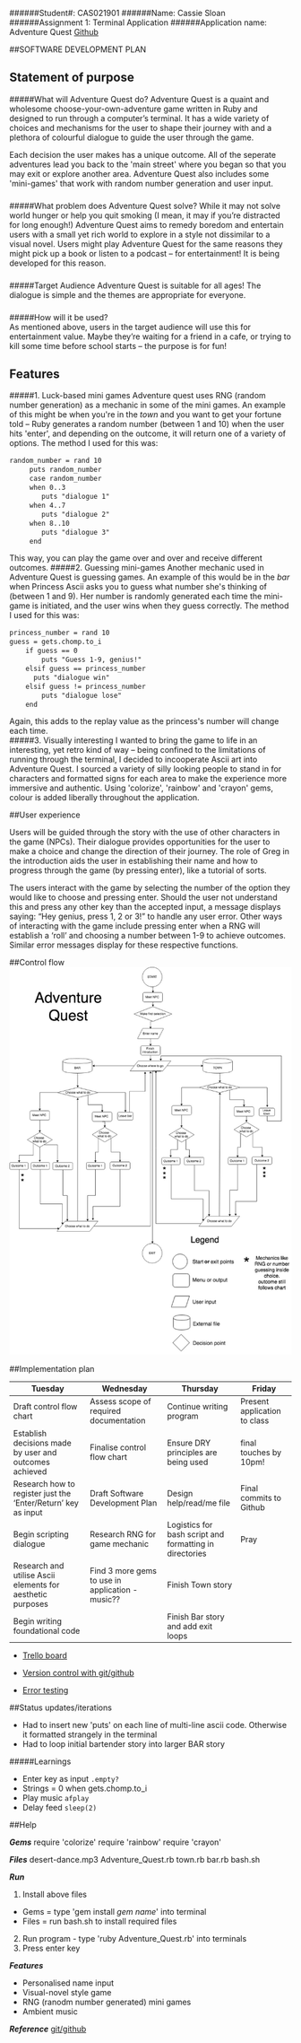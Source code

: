 ######Student#: CAS021901 
######Name: Cassie Sloan
######Assignment 1: Terminal Application
######Application name: Adventure Quest
[Github](https://github.com/CassieSloan/Adventure_quest)



##SOFTWARE DEVELOPMENT PLAN

## Statement of purpose

#####What will Adventure Quest do?
Adventure Quest is a quaint and wholesome choose-your-own-adventure game written in Ruby and designed to run through a computer’s terminal. It has a wide variety of choices and mechanisms for the user to shape their journey with and a plethora of colourful dialogue to guide the user through the game. 

Each decision the user makes has a unique outcome. All of the seperate adventures lead you back to the 'main street' where you began so that you may exit or explore another area. Adventure Quest also includes some 'mini-games' that work with random number generation and user input.

###

#####What problem does Adventure Quest solve?
While it may not solve world hunger or help you quit smoking (I mean, it may if you’re distracted for long enough!) Adventure Quest aims to remedy boredom and entertain users with a small yet rich world to explore in a style not dissimilar to a visual novel. Users might play Adventure Quest for the same reasons they might pick up a book or listen to a podcast – for entertainment! It is being developed for this reason.

###

#####Target Audience
Adventure Quest is suitable for all ages! The dialogue is simple and the themes are appropriate for everyone.

###
	
#####How will it be used?	
As mentioned above, users in the target audience will use this for entertainment value. Maybe they’re 		waiting for a friend in a cafe, or trying to kill some time before school starts – the purpose is for fun!

## Features

#####1. Luck-based mini games
Adventure quest uses RNG (random number generation) as a mechanic in some of the mini games. An example of this might be when you're in the *town* and you want to get your fortune told – Ruby generates a random number (between 1 and 10) when the user hits 'enter', and depending on the outcome, it will return one of a variety of options. The method I used for this was:

    random_number = rand 10 
         puts random_number
         case random_number
         when 0..3 
            puts "dialogue 1"
         when 4..7
            puts "dialogue 2"
         when 8..10
            puts "dialogue 3"
         end
                        
This way, you can play the game over and over and receive different outcomes.
#####2. Guessing mini-games
Another mechanic used in Adventure Quest is guessing games. An example of this would be in the *bar* when Princess Ascii asks you to guess what number she's thinking of (between 1 and 9). Her number is randomly generated each time the mini-game is initiated, and the user wins when they guess correctly. The method I used for this was:

    princess_number = rand 10 
    guess = gets.chomp.to_i
        if guess == 0
            puts "Guess 1-9, genius!" 
        elsif guess == princess_number
          puts "dialogue win"   
        elsif guess != princess_number
            puts "dialogue lose"
        end
Again, this adds to the replay value as the princess's number will change each time.        
#####3. Visually interesting
I wanted to bring the game to life in an interesting, yet retro kind of way – being confined to the limitations of running through the terminal, I decided to incooperate Ascii art into Adventure Quest. I sourced a variety of silly looking people to stand in for characters and formatted signs for each area to make the experience more immersive and authentic. Using 'colorize', 'rainbow' and 'crayon' gems, colour is added liberally throughout the application.


##User experience

Users will be guided through the story with the use of other characters in the game (NPCs). Their dialogue provides opportunities for the user to make a choice and change the direction of their journey. The role of Greg in the introduction aids the user in establishing their name and how to progress through the game (by pressing enter), like a tutorial of sorts.

The users interact with the game by selecting the number of the option they would like to choose and pressing enter. Should the user not understand this and press any other key than the accepted input, a message displays saying: “Hey genius, press 1, 2 or 3!” to handle any user error. Other ways of interacting with the game include pressing enter when a RNG will establish a ‘roll’ and choosing a number between 1-9 to achieve outcomes. Similar error messages display for these respective functions.

##Control flow
![control flow diagram](Assignment_1_control_flow_diagram.jpg)

##Implementation plan

Tuesday | Wednesday | Thursday | Friday
------------ | ------------- | ------------- |-------------
Draft control flow chart  | Assess scope of required documentation | Continue writing program | Present application to class| 
Establish decisions made by user and outcomes achieved | Finalise control flow chart | Ensure DRY principles are being used | final touches by 10pm!
Research how to register just the ‘Enter/Return’ key as input | Draft Software Development Plan | Design help/read/me file | Final commits to Github
Begin scripting dialogue | Research RNG for game mechanic | Logistics for bash script and formatting in directories | Pray
Research and utilise Ascii elements for aesthetic purposes| Find 3 more gems to use in application - music?? | Finish Town story | 
Begin writing foundational code | | Finish Bar story and add exit loops
- [Trello board](https://trello.com/invite/b/Swkg7k70/2ca3401b6708375857aa3b2bbfd77226/terminal-application-i)

- [Version control with git/github](https://github.com/CassieSloan/Adventure_quest)

- [Error testing](https://docs.google.com/spreadsheets/d/17hSEX4_7QUb91z0rM28xtrtvh28OPw--4KlS7GV-W9c/edit?usp=sharing)

##Status updates/iterations

- Had to insert new 'puts' on each line of multi-line ascii  code. Otherwise it formatted strangely in the terminal
- Had to loop initial bartender story into larger BAR story

#####Learnings
- Enter key as input `.empty?`
- Strings = 0 when gets.chomp.to_i
- Play music `afplay`
- Delay feed `sleep(2)`



##Help

***Gems***
require 'colorize'
require 'rainbow'
require 'crayon'

***Files***
desert-dance.mp3
Adventure_Quest.rb
town.rb
bar.rb
bash.sh

***Run***
1. Install above files
* Gems = type 'gem install *gem name*' into terminal
* Files = run bash.sh to install required files
2. Run program - type 'ruby Adventure_Quest.rb' into terminals
3. Press enter key

***Features***
- Personalised name input
- Visual-novel style game
- RNG (ranodm number generated) mini games
- Ambient music 

***Reference***
[git/github](https://github.com/CassieSloan/Adventure_quest)
